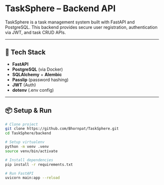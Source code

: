 # TaskSphere – Backend API

TaskSphere is a task management system built with FastAPI and PostgreSQL.
This backend provides secure user registration, authentication via JWT, and task CRUD APIs.

------

## 🚀 Tech Stack

- **FastAPI** 
- **PostgreSQL** (via Docker)
- **SQLAlchemy** + **Alembic**
- **Passlip** (password hashing)
- **JWT** (Auth)
- **dotenv** (.env config)

------

## 📦 Setup & Run

```bash
# Clone project
git clone https://github.com/Bhornpat/TaskSphere.git
cd TaskSphere/backend

# Setup virtualenv
python -m venv .venv
source venv/bin/activate

# Install dependencies
pip install -r requirements.txt

# Run FastAPI
uvicorn main:app --reload
